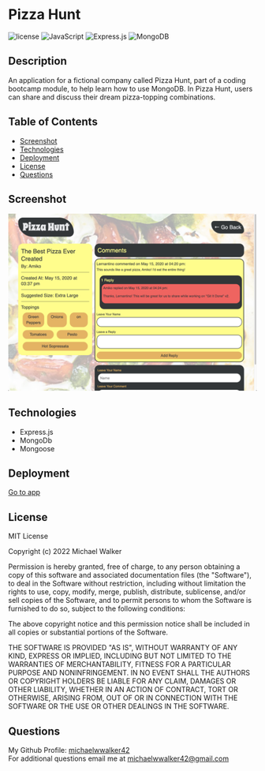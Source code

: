 # Pizza Hunt
  ![license](https://img.shields.io/badge/license-MIT-orange.svg)
  ![JavaScript](https://img.shields.io/badge/javascript-%23323330.svg?logo=javascript&logoColor=%23F7DF1E)
  ![Express.js](https://img.shields.io/badge/express.js-%23404d59.svg?&logo=express&logoColor=%2361DAFB)
  ![MongoDB](https://img.shields.io/badge/MongoDB-%234ea94b.svg?logo=mongodb&logoColor=white)
  ## Description
  An application for a fictional company called Pizza Hunt, part of a coding bootcamp module, to help learn how to use MongoDB.  In Pizza Hunt, users can share and discuss their dream pizza-topping combinations. 
  ## Table of Contents
  * [Screenshot](#screenshot)
  * [Technologies](#technologies)
  * [Deployment](#deployment)
  * [License](#license)
  * [Questions](#questions)
  ## Screenshot
  ![pizza-hunt-demo](./assets/images/pizza-hunt-demo.png)
  ## Technologies
  - Express.js
  - MongoDb
  - Mongoose 
  ## Deployment  
  [Go to app](https://secret-dawn-34872.herokuapp.com/)
  ## License
  MIT License

  Copyright (c) 2022 Michael Walker

  Permission is hereby granted, free of charge, to any person obtaining a copy of this software and associated documentation files (the "Software"), to deal in the Software   without restriction, including without limitation the rights to use, copy, modify, merge, publish, distribute, sublicense, and/or sell copies of the Software, and to permit   persons to whom the Software is furnished to do so, subject to the following conditions:

  The above copyright notice and this permission notice shall be included in all copies or substantial portions of the Software.

  THE SOFTWARE IS PROVIDED "AS IS", WITHOUT WARRANTY OF ANY KIND, EXPRESS OR IMPLIED, INCLUDING BUT NOT LIMITED TO THE WARRANTIES OF MERCHANTABILITY, FITNESS FOR A PARTICULAR   PURPOSE AND NONINFRINGEMENT. IN NO EVENT SHALL THE AUTHORS OR COPYRIGHT HOLDERS BE LIABLE FOR ANY CLAIM, DAMAGES OR OTHER LIABILITY, WHETHER IN AN ACTION OF CONTRACT, TORT OR   OTHERWISE, ARISING FROM, OUT OF OR IN CONNECTION WITH THE SOFTWARE OR THE USE OR OTHER DEALINGS IN THE SOFTWARE. 
  ## Questions
  My Github Profile: [michaelwwalker42](https://github.com/michaelwwalker42)  
  For additional questions email me at michaelwwalker42@gmail.com  
